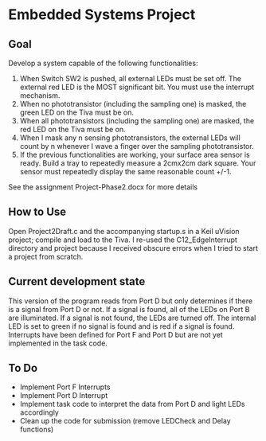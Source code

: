 # Embedded Systems Project

## Goal
Develop a system capable of the following functionalities:
1. When Switch SW2 is pushed, all external LEDs must be set off. The external red LED is the MOST significant bit. You must use the interrupt mechanism.
2. When no phototransistor (including the sampling one) is masked, the green LED on the Tiva must be on. 
3. When all phototransistors (including the sampling one)  are masked, the red LED on the Tiva must be on.
4. When I mask any n sensing phototransistors, the external LEDs will count by n whenever I wave a finger over the sampling phototransistor. 
5. If the previous functionalities are working, your surface area sensor is ready. Build a tray to repeatedly measure a 2cmx2cm dark square. Your sensor must repeatedly display the same reasonable count +/-1.

See the assignment Project-Phase2.docx for more details

## How to Use
Open Project2Draft.c and the accompanying startup.s in a Keil uVision project; compile and load to the Tiva. I re-used the C12_EdgeInterrupt directory and project because I received obscure errors when I tried to start a project from scratch.
## Current development state
This version of the program reads from Port D but only determines if there is a signal from Port D or not. If a signal is found, all of the LEDs on Port B are illuminated. If a signal is not found, the LEDs are turned off. The internal LED is set to green if no signal is found and is red if a signal is found.
Interrupts have been defined for Port F and Port D but are not yet implemented in the task code.
## To Do
- Implement Port F Interrupts
- Implement Port D Interrupt
- Implement task code to interpret the data from Port D and light LEDs accordingly
- Clean up the code for submission (remove LEDCheck and Delay functions)
